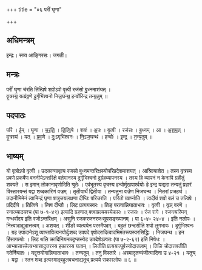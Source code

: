 +++
title = "०६ परीं घृणा"

+++
## अधिमन्त्रम्
इन्द्रः। सव्य आङ्गिरसः। जगती।

## मन्त्रः
परीं॑ घृ॒णा च॑रति तित्वि॒षे शवो॒ऽपो वृ॒त्वी रज॑सो बु॒ध्नमाश॑यत् ।  
वृ॒त्रस्य॒ यत्प्र॑व॒णे दु॒र्गृभि॑श्वनो निज॒घन्थ॒ हन्वो॑रिन्द्र तन्य॒तुम् ॥

## पदपाठः
परि॑ । ई॒म् । घृ॒णा । च॒र॒ति॒ । ति॒त्वि॒षे । शवः॑ । अ॒पः । वृ॒त्वी । रज॑सः । बु॒ध्नम् । आ । अ॒श॒य॒त् ।  
वृ॒त्रस्य॑ । यत् । प्र॒व॒णे । दुः॒ऽगृभि॑श्वनः । नि॒ऽज॒घन्थ॑ । हन्वोः॑ । इ॒न्द्र॒ । त॒न्य॒तुम् ॥

## भाष्यम्
यो वृत्रोऽपो वृत्वी । उदकान्यावृत्य रजसो बुध्नमन्तरिक्षस्योपरिप्रदेशमाशयत् । आश्रित्याशेत । तस्य वृत्रस्य प्रवणे प्रकर्षेण वननीयेऽन्तरिक्षे वर्तमानस्य दुर्गृभिश्वनो दुर्ग्रहव्यापनस्य । तस्य हि व्यापनं न केनापि ग्रहीतुं शक्यते । स इमान् लोकानावृणोदिति श्रुतेः । एवंभूतस्य वृत्रस्य हन्वोर्मुखपार्श्वयोः हे इन्द्र यद्यदा तन्यतुं प्रहारं विस्तारयन्तं यद्वा शब्दकारिणं वज्रम् । तृतीयार्थे द्वितीया । तन्यतुना वज्रेण निजघन्थ । नितरां प्रजहर्थ । तदानीमिमेनं त्वामिन्द्रं घृणा शत्रुजयलक्षणा दीप्तिः परिचरति । परितो व्याप्नोति । त्वदीयं शवो बलं च तत्विषे । प्रदिदीपे ॥ तित्विषे । त्विष दीप्तौ । लिट प्रत्ययस्वरः । तिङ् परत्वान्निघाताभावः । वृत्वी । वृञ् वरणॆ । स्नात्व्यादयश्च (पा ७-१-४९) इत्यादि ग्रहणात् क्त्वाप्रत्ययस्येकारः । रजसः । रंज रागे । रजन्त्यस्मिन् गन्धर्वादय इति रजोऽन्तरिक्षम् । असुनि रजकरजनरजःसूपसङ्ख्यानम् । पा ६-४- २४-४ । इति नलोपः । नित्त्वादाद्युदात्तत्वम् । अशयत् । शीङो व्यत्ययेन परस्मैपदम् । बहुलं छन्दसीति शपो लुगभावः । दुर्गृभिश्वनः । ग्रह उपादानेऽशू व्याप्तावित्यनयोर्दुःशब्द उपपदे पृषोदरादित्वादभिमतरूपस्वरसिद्धिः । निजघन्थ । हन हिंसागत्योः । लिट थलि क्रादिनियमात्ट्रप्तस्येट उपदेशेऽत्वतः (पा ७-२-६२) इति निषेधः । आभ्यासाच्चेत्यभ्यासादुत्तरस्य हकारस्य घत्वम् । लितीति प्रत्ययात्पूर्वस्योदात्तत्वम् । तिङि चोदात्तवतीति गतेर्निघातः । यद्वृत्तयोगान्निघाताभावः । तन्यतुम् । तनु विस्तारे । अस्मादृतन्यंजीत्यादिना उ ४-२१ । यतुच् । यद्वा । स्तन शब्द इत्यस्माद्बहुलवचनाद्यतुच् प्रत्यये सकारलोपः ॥ ६ ॥